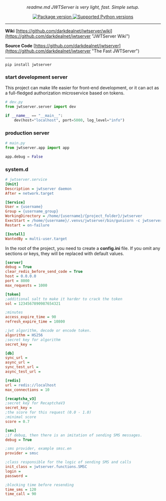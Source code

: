 <p align="center">
    <em>readme.md JWTServer is very light, fast. Simple setup.</em>
</p>
<p align="center">
<a href="https://pypi.org/project/jwtserver" target="_blank">
    <img src="https://img.shields.io/pypi/v/jwtserver?color=%2334D058&label=pypi%20package" alt="Package version">
</a>
<a href="https://pypi.org/project/jwtserver" target="_blank">
    <img src="https://img.shields.io/pypi/pyversions/jwtserver.svg?color=%2334D058" alt="Supported Python versions">
</a>
</p>

---

**Wiki** [https://github.com/darkdealnet/jwtserver/wiki](https://github.com/darkdealnet/jwtserver "JWTServer Wiki")

**Source Code** [https://github.com/darkdealnet/jwtserver](https://github.com/darkdealnet/jwtserver "The Fast JWTServer")

---

```shell
pip install jwtserver
```

### start development server
This project can make life easier for front-end development, or it can act as a full-fledged
authorization microservice based on tokens.

```python
# dev.py
from jwtserver.server import dev

if __name__ == "__main__":
    dev(host="localhost", port=5000, log_level="info")
```

### production server

```python
# main.py
from jwtserver.app import app

app.debug = False
```

### system.d

```ini
# jwtserver.service
[Unit]
Description = jwtserver daemon
After = network.target

[Service]
User = {username}
Group = {username_group}
WorkingDirectory = /home/{username}/{project_folder}/jwtserver
ExecStart = /home/{username}/.venvs/jwtserver/bin/gunicorn -c jwtserver/functions/gunicorn.py main:app
Restart = on-failure

[Install]
WantedBy = multi-user.target
```

In the root of the project, you need to create a **config.ini** file. If you omit any sections or
keys, they will be replaced with default values.

```ini
[server]
debug = True
clear_redis_before_send_code = True
host = 0.0.0.0
port = 8000
max_requests = 1000

[token]
;additional salt to make it harder to crack the token
sol = 1234567890987654321

;minutes
access_expire_time = 90
refresh_expire_time = 10800

;jwt algorithm, decode or encode token.
algorithm = HS256
;secret key for algorithm
secret_key =

[db]
sync_url =
async_url =
sync_test_url =
async_test_url =

[redis]
url = redis://localhost
max_connections = 10

[recaptcha_v3]
;secret key for RecaptchaV3
secret_key =
;the score for this request (0.0 - 1.0)
;minimal score
score = 0.7

[sms]
;if debug, then there is an imitation of sending SMS messages.
debug = True

;sms provider, example smsc.en
provider = smsc

;class responsible for the logic of sending SMS and calls
init_class = jwtserver.functions.SMSC
login =
password =

;blocking time before resending
time_sms = 120
time_call = 90
```
